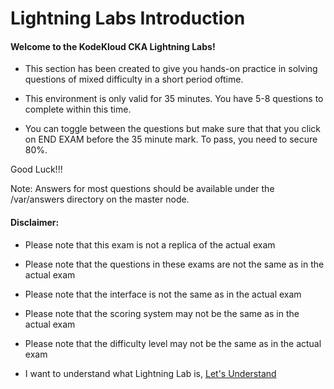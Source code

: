 # Lightning Labs Introduction

  #### Welcome to the KodeKloud CKA Lightning Labs!
   
  - This section has been created to give you hands-on practice in solving questions of mixed difficulty in a short period   oftime.
   
  - This environment is only valid for 35 minutes. You have 5-8 questions to complete within this time.
   
  - You can toggle between the questions but make sure that that you click on END EXAM before the 35 minute mark. To pass, you need to secure 80%.
   
   Good Luck!!!
   
   Note: Answers for most questions should be available under the /var/answers directory on the master node.
   
   
  #### Disclaimer:
   
  - Please note that this exam is not a replica of the actual exam
  - Please note that the questions in these exams are not the same as in the actual exam
  - Please note that the interface is not the same as in the actual exam
  - Please note that the scoring system may not be the same as in the actual exam
  - Please note that the difficulty level may not be the same as in the actual exam
   
   
  - I want to understand what Lightning Lab is, [Let's Understand](https://kodekloud.com/courses/539883/lectures/14559515)